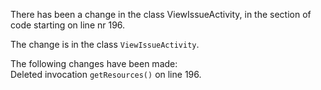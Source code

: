 There has been a change in the class ViewIssueActivity, in the section of code starting on line nr 196.
  
The change is in the class ```ViewIssueActivity```.
  
The following changes have been made:  
Deleted invocation ```getResources()``` on line 196.  

